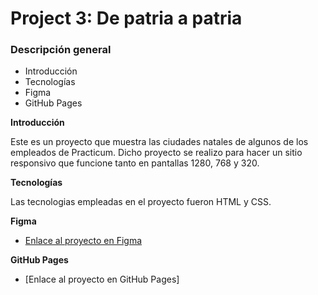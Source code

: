 # Project 3: De patria a patria
### Descripción general    
* Introducción  
* Tecnologías
* Figma
* GitHub Pages 
  
**Introducción**    
  
Este es un proyecto que muestra las ciudades natales de algunos de los empleados de Practicum. Dicho proyecto se realizo para hacer un sitio responsivo que funcione tanto en pantallas 1280, 768 y 320.

**Tecnologías**

Las tecnologias empleadas en el proyecto fueron HTML y CSS.
  
**Figma**  
  
* [Enlace al proyecto en Figma](https://www.figma.com/file/ZW8wxTYTZH2czTTfDMVHWq/WEB%2C-Sprint-3-%3A-De-patria-a-patria-%7C-desktop-%2B-mobile?node-id=0%3A1)  

**GitHub Pages**  
* [Enlace al proyecto en GitHub Pages]
